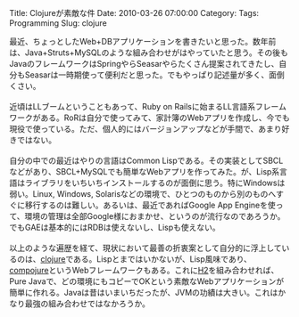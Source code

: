 Title: Clojureが素敵な件
Date: 2010-03-26 07:00:00
Category: 
Tags: Programming
Slug: clojure

最近、ちょっとしたWeb+DBアプリケーションを書きたいと思った。数年前は、Java+Struts+MySQLのような組み合わせがはやっていたと思う。その後もJavaのフレームワークはSpringやらSeasarやらたくさん提案されてきたし、自分もSeasarは一時期使って便利だと思った。でもやっぱり記述量が多く、面倒くさい。<br /><br />近頃はLLブームということもあって、Ruby on Railsに始まるLL言語系フレームワークがある。RoRは自分で使ってみて、家計簿のWebアプリを作成し、今でも現役で使っている。ただ、個人的にはバージョンアップなどが手間で、あまり好きではない。<br /><br />自分の中での最近はやりの言語はCommon Lispである。その実装としてSBCLなどがあり、SBCL+MySQLでも簡単なWebアプリを作ってみた。が、Lisp系言語はライブラリをいちいちインストールするのが面倒に思う。特にWindowsは弱い。Linux, Windows, Solarisなどの環境で、ひとつのものから別のものへすぐに移行するのは難しい。あるいは、最近であればGoogle App Engineを使って、環境の管理は全部Google様におまかせ、というのが流行なのであろうか。でもGAEは基本的にはRDBは使えないし、Lispも使えない。 <br /><br />以上のような遍歴を経て、現状において最善の折衷案として自分的に浮上しているのは、<a href="http://clojure.org/">clojure</a>である。Lispとまではいかないが、Lisp風味であり、<a href="http://github.com/weavejester/compojure">compojure</a>というWebフレームワークもある。これに<a href="http://www.h2database.com/html/main.html">H2</a>を組み合わせれば、Pure Javaで、どの環境にもコピーでOKという素敵なWebアプリケーションが簡単に作れる。Javaは昔はいまいちだったが、JVMの功績は大きい。これはかなり最強の組み合わせではなかろうか。
